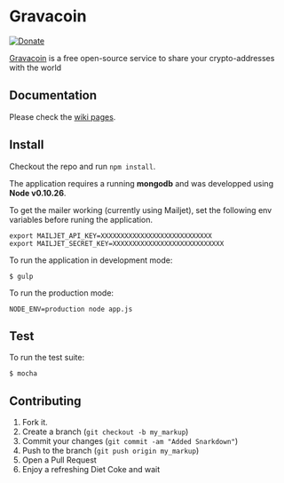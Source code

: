 # Gravacoin

[![Donate](http://gravaco.in/doge/458641ed4b2725b16edbf0192ca0b2f2.png)](http://gravaco.in/458641ed4b2725b16edbf0192ca0b2f2)

[Gravacoin](http://gravaco.in) is a free open-source service to share your crypto-addresses with the world

## Documentation

Please check the [wiki pages](http://github.com/jorge-d/gravacoin/wiki/_pages).

## Install

Checkout the repo and run `npm install`.

The application requires a running **mongodb** and was developped using **Node v0.10.26**.

To get the mailer working (currently using Mailjet), set the following env variables before runing the application.

```shell
export MAILJET_API_KEY=XXXXXXXXXXXXXXXXXXXXXXXXXXXX
export MAILJET_SECRET_KEY=XXXXXXXXXXXXXXXXXXXXXXXXXXXX
```

To run the application in development mode:
```shell
$ gulp
```

To run the production mode:
```shell
NODE_ENV=production node app.js
```
## Test

To run the test suite:

```shell
$ mocha
```

## Contributing

1. Fork it.
2. Create a branch (`git checkout -b my_markup`)
3. Commit your changes (`git commit -am "Added Snarkdown"`)
4. Push to the branch (`git push origin my_markup`)
5. Open a Pull Request
6. Enjoy a refreshing Diet Coke and wait
